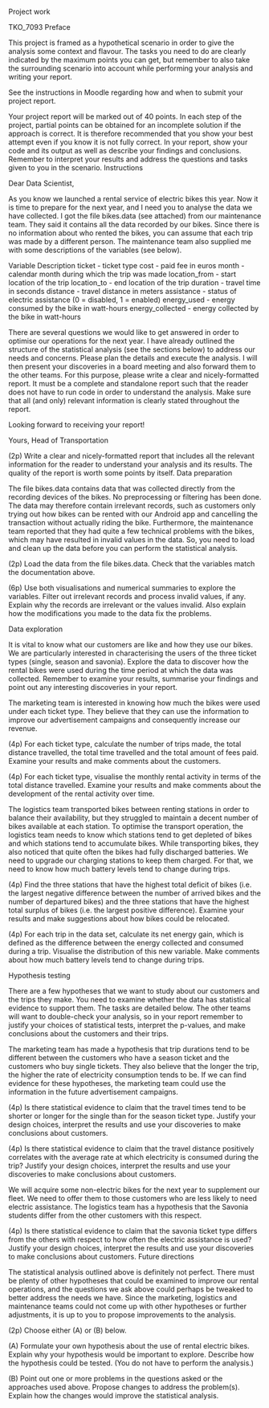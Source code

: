 
Project work

TKO_7093
Preface

This project is framed as a hypothetical scenario in order to give the analysis some context and flavour. The tasks you need to do are clearly indicated by the maximum points you can get, but remember to also take the surrounding scenario into account while performing your analysis and writing your report.

See the instructions in Moodle regarding how and when to submit your project report.

Your project report will be marked out of 40 points. In each step of the project, partial points can be obtained for an incomplete solution if the approach is correct. It is therefore recommended that you show your best attempt even if you know it is not fully correct. In your report, show your code and its output as well as describe your findings and conclusions. Remember to interpret your results and address the questions and tasks given to you in the scenario.
Instructions

Dear Data Scientist,

As you know we launched a rental service of electric bikes this year. Now it is time to prepare for the next year, and I need you to analyse the data we have collected. I got the file bikes.data (see attached) from our maintenance team. They said it contains all the data recorded by our bikes. Since there is no information about who rented the bikes, you can assume that each trip was made by a different person. The maintenance team also supplied me with some descriptions of the variables (see below).

Variable 	Description
ticket 	- ticket type
cost 	- paid fee in euros
month 	-  calendar month during which the trip was made
location_from 	-  start location of the trip
location_to - 	end location of the trip
duration 	- travel time in seconds
distance 	-  travel distance in meters
assistance 	-  status of electric assistance (0 = disabled, 1 = enabled)
energy_used  - 	energy consumed by the bike in watt-hours
energy_collected  - 	energy collected by the bike in watt-hours


There are several questions we would like to get answered in order to optimise our operations for the next year. I have already outlined the structure of the statistical analysis (see the sections below) to address our needs and concerns. Please plan the details and execute the analysis. I will then present your discoveries in a board meeting and also forward them to the other teams. For this purpose, please write a clear and nicely-formatted report. It must be a complete and standalone report such that the reader does not have to run code in order to understand the analysis. Make sure that all (and only) relevant information is clearly stated throughout the report.

Looking forward to receiving your report!

Yours, Head of Transportation



(2p) Write a clear and nicely-formatted report that includes all the relevant information for the reader to understand your analysis and its results. The quality of the report is worth some points by itself.
Data preparation

The file bikes.data contains data that was collected directly from the recording devices of the bikes. No preprocessing or filtering has been done. The data may therefore contain irrelevant records, such as customers only trying out how bikes can be rented with our Android app and cancelling the transaction without actually riding the bike. Furthermore, the maintenance team reported that they had quite a few technical problems with the bikes, which may have resulted in invalid values in the data. So, you need to load and clean up the data before you can perform the statistical analysis.

(2p) Load the data from the file bikes.data. Check that the variables match the documentation above.

(6p) Use both visualisations and numerical summaries to explore the variables. Filter out irrelevant records and process invalid values, if any. Explain why the records are irrelevant or the values invalid. Also explain how the modifications you made to the data fix the problems.




Data exploration

It is vital to know what our customers are like and how they use our bikes. We are particularly interested in characterising the users of the three ticket types (single, season and savonia). Explore the data to discover how the rental bikes were used during the time period at which the data was collected. Remember to examine your results, summarise your findings and point out any interesting discoveries in your report.

The marketing team is interested in knowing how much the bikes were used under each ticket type. They believe that they can use the information to improve our advertisement campaigns and consequently increase our revenue.

(4p) For each ticket type, calculate the number of trips made, the total distance travelled, the total time travelled and the total amount of fees paid. Examine your results and make comments about the customers.

(4p) For each ticket type, visualise the monthly rental activity in terms of the total distance travelled. Examine your results and make comments about the development of the rental activity over time.

The logistics team transported bikes between renting stations in order to balance their availability, but they struggled to maintain a decent number of bikes available at each station. To optimise the transport operation, the logistics team needs to know which stations tend to get depleted of bikes and which stations tend to accumulate bikes. While transporting bikes, they also noticed that quite often the bikes had fully discharged batteries. We need to upgrade our charging stations to keep them charged. For that, we need to know how much battery levels tend to change during trips.

(4p) Find the three stations that have the highest total deficit of bikes (i.e. the largest negative difference between the number of arrived bikes and the number of departured bikes) and the three stations that have the highest total surplus of bikes (i.e. the largest positive difference). Examine your results and make suggestions about how bikes could be relocated.

(4p) For each trip in the data set, calculate its net energy gain, which is defined as the difference between the energy collected and consumed during a trip. Visualise the distribution of this new variable. Make comments about how much battery levels tend to change during trips.



Hypothesis testing

There are a few hypotheses that we want to study about our customers and the trips they make. You need to examine whether the data has statistical evidence to support them. The tasks are detailed below. The other teams will want to double-check your analysis, so in your report remember to justify your choices of statistical tests, interpret the p-values, and make conclusions about the customers and their trips.

The marketing team has made a hypothesis that trip durations tend to be different between the customers who have a season ticket and the customers who buy single tickets. They also believe that the longer the trip, the higher the rate of electricity consumption tends to be. If we can find evidence for these hypotheses, the marketing team could use the information in the future advertisement campaigns.

(4p) Is there statistical evidence to claim that the travel times tend to be shorter or longer for the single than for the season ticket type. Justify your design choices, interpret the results and use your discoveries to make conclusions about customers.

(4p) Is there statistical evidence to claim that the travel distance positively correlates with the average rate at which electricity is consumed during the trip? Justify your design choices, interpret the results and use your discoveries to make conclusions about customers.

We will acquire some non-electric bikes for the next year to supplement our fleet. We need to offer them to those customers who are less likely to need electric assistance. The logistics team has a hypothesis that the Savonia students differ from the other customers with this respect.

(4p) Is there statistical evidence to claim that the savonia ticket type differs from the others with respect to how often the electric assistance is used? Justify your design choices, interpret the results and use your discoveries to make conclusions about customers.
Future directions



The statistical analysis outlined above is definitely not perfect. There must be plenty of other hypotheses that could be examined to improve our rental operations, and the questions we ask above could perhaps be tweaked to better address the needs we have. Since the marketing, logistics and maintenance teams could not come up with other hypotheses or further adjustments, it is up to you to propose improvements to the analysis.

(2p) Choose either (A) or (B) below.

(A) Formulate your own hypothesis about the use of rental electric bikes. Explain why your hypothesis would be important to explore. Describe how the hypothesis could be tested. (You do not have to perform the analysis.)

(B) Point out one or more problems in the questions asked or the approaches used above. Propose changes to address the problem(s). Explain how the changes would improve the statistical analysis.
